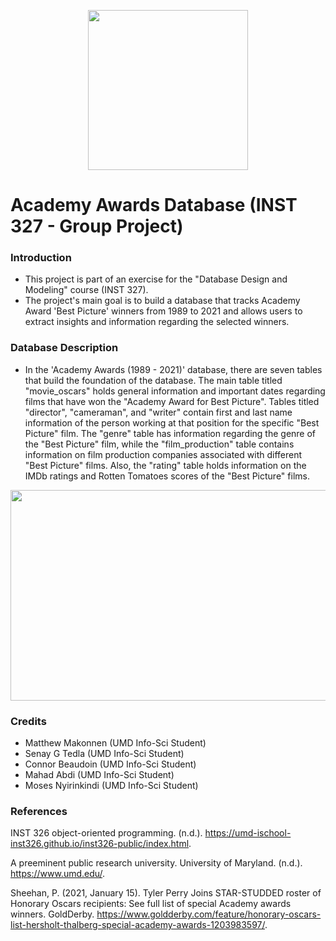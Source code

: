 <p align="center">
  <img width="256" height="256" src="https://pbs.twimg.com/profile_images/998978256077402112/OMvHnltG_400x400.jpg">
</p>

# Academy Awards Database (INST 327 - Group Project)

### Introduction
- This project is part of an exercise for the "Database Design and Modeling" course (INST 327).
- The project's main goal is to build a database that tracks Academy Award 'Best Picture' winners from 1989 to 2021 and allows users to extract insights and information regarding the selected winners.

### Database Description
- In the 'Academy Awards (1989 - 2021)' database, there are seven tables that build the foundation of the database. The main table titled "movie_oscars" holds general information and important dates regarding films that have won the "Academy Award for Best Picture". Tables titled "director", "cameraman", and "writer" contain first and last name information of the person working at that position for the specific "Best Picture" film. The "genre" table has information regarding the genre of the "Best Picture" film, while the "film_production" table contains information on film production companies associated with different "Best Picture" films. Also, the "rating" table holds information on the IMDb ratings and Rotten Tomatoes scores of the "Best Picture" films.

<p align="center">
  <img width="600" height="337" src="https://www.goldderby.com/wp-content/uploads/2016/06/Oscars-Logo-Statue.jpg?w=600&h=337&crop=1">
</p>

### Credits
- Matthew Makonnen (UMD Info-Sci Student)
- Senay G Tedla (UMD Info-Sci Student)
- Connor Beaudoin (UMD Info-Sci Student)
- Mahad Abdi (UMD Info-Sci Student)
- Moses Nyirinkindi (UMD Info-Sci Student)

### References

INST 326 object-oriented programming. (n.d.). https://umd-ischool-inst326.github.io/inst326-public/index.html. 

A preeminent public research university. University of Maryland. (n.d.). https://www.umd.edu/. 

Sheehan, P. (2021, January 15). Tyler Perry Joins STAR-STUDDED roster of Honorary Oscars recipients: See full list of special Academy awards winners. GoldDerby. https://www.goldderby.com/feature/honorary-oscars-list-hersholt-thalberg-special-academy-awards-1203983597/. 
